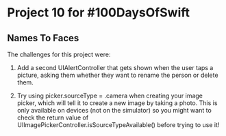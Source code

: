 # Project 10 for #100DaysOfSwift

## Names To Faces

The challenges for this project were:

1. Add a second UIAlertController that gets shown when the user taps a picture, asking them whether they want to rename the person or delete them.

2. Try using picker.sourceType = .camera when creating your image picker, which will tell it to create a new image by taking a photo. This is only available on devices (not on the simulator) so you might want to check the return value of UIImagePickerController.isSourceTypeAvailable() before trying to use it!
